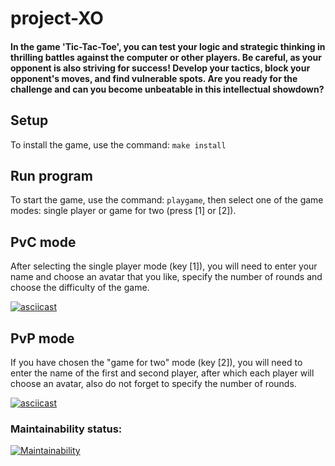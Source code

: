 # project-XO

#### In the game 'Tic-Tac-Toe', you can test your logic and strategic thinking in thrilling battles against the computer or other players. Be careful, as your opponent is also striving for success! Develop your tactics, block your opponent's moves, and find vulnerable spots. Are you ready for the challenge and can you become unbeatable in this intellectual showdown?

## Setup

To install the game, use the command: `make install`

## Run program

To start the game, use the command: `playgame`, then select one of the game modes: single player or game for two (press [1] or [2]).

## PvC mode

After selecting the single player mode (key [1]), you will need to enter your name and choose an avatar that you like, specify the number of rounds and choose the difficulty of the game.

[![asciicast](https://asciinema.org/a/a63Ad33VE6fLEq2lTj8PA5Zln.svg)](https://asciinema.org/a/a63Ad33VE6fLEq2lTj8PA5Zln)

## PvP mode

If you have chosen the "game for two" mode (key [2]), you will need to enter the name of the first and second player, after which each player will choose an avatar, also do not forget to specify the number of rounds.

[![asciicast](https://asciinema.org/a/JQ7BAX40ZPSfQvg4rm7bw0Ihs.svg)](https://asciinema.org/a/JQ7BAX40ZPSfQvg4rm7bw0Ihs)

### Maintainability status:

[![Maintainability](https://api.codeclimate.com/v1/badges/81f85b476ca9a59f76e8/maintainability)](https://codeclimate.com/github/AndrewNikitin127/project-XO/maintainability)




